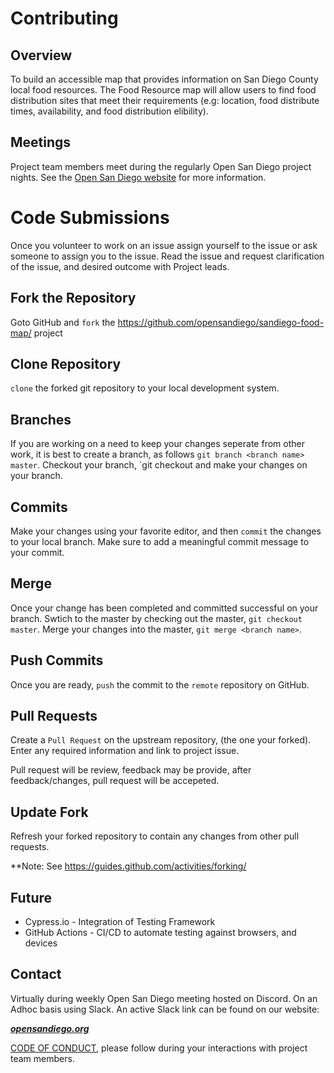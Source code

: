 # Contributing

## Overview

To build an accessible map that provides information on San Diego County local food resources. The Food Resource map will allow users to find food distribution sites that meet their requirements (e.g: location, food distribute times, availability, and food distribution elibility).

## Meetings

Project team members meet during the regularly Open San Diego project nights. See the [Open San Diego website](https://opensandiego.org/) for more information.


# Code Submissions 
Once you volunteer to work on an issue assign yourself to the issue or ask someone to assign you to the issue.  Read the issue and request clarification of the issue, and desired outcome with Project leads. 
## Fork the Repository
Goto GitHub and `fork` the https://github.com/opensandiego/sandiego-food-map/  project

## Clone Repository
`clone` the forked git repository to your local development system.

## Branches
If you are working on a need to keep your changes seperate from other work, it is best
to create a branch, as follows `git branch <branch name> master`.  Checkout your branch, `git checkout <branch name> and make your changes on your branch.
## Commits
Make your changes using your favorite editor, and then `commit` the changes to your local branch.  Make sure to add a meaningful commit message to your commit.

## Merge
Once your change has been completed and committed successful on your branch.  Swtich to the master by checking out the master, `git checkout master`.  Merge your changes into the master, `git merge <branch name>`.
## Push Commits
Once you are ready, `push` the commit to the `remote` repository on GitHub.

   ## Pull Requests
Create a `Pull Request` on the upstream repository, (the one your forked).  Enter any required information and link to project issue.

Pull request will be review, feedback may be provide, after feedback/changes, pull request will be accepeted.

   ## Update Fork
   Refresh your forked repository to contain any changes from other pull requests.

**Note: See https://guides.github.com/activities/forking/ 

## Future
* Cypress.io - Integration of Testing Framework
* GitHub Actions - CI/CD to automate testing against browsers, and devices
## Contact

Virtually during weekly Open San Diego meeting hosted on Discord.  On an Adhoc basis using Slack. An active Slack link can be found on our website:

***[opensandiego.org](https://opensandiego.org/)***

[CODE OF CONDUCT](/docs/Code_of_Conduct.md),  please follow during your interactions with project team members.
